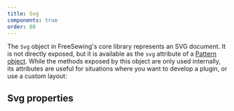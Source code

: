 ```yaml
---
title: Svg
components: true
order: 80
---
```


The `Svg` object in FreeSewing's core library represents an SVG document.
It is not directly exposed, but it is available as the `svg` attribute
of a [Pattern object](/reference/api/pattern/).
While the methods exposed by this object are only used internally,
its attributes are useful for situations where you
want to develop a plugin, or use a custom layout:

## Svg properties

<ReadMore list />
